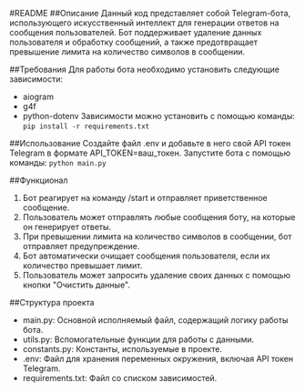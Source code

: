 #README
##Описание
Данный код представляет собой Telegram-бота, использующего искусственный интеллект для генерации ответов на сообщения пользователей. Бот поддерживает удаление данных пользователя и обработку сообщений, а также предотвращает превышение лимита на количество символов в сообщении.

##Требования
Для работы бота необходимо установить следующие зависимости:
* aiogram
* g4f
* python-dotenv
Зависимости можно установить с помощью команды:
`pip install -r requirements.txt`

##Использование
Создайте файл .env и добавьте в него свой API токен Telegram в формате API_TOKEN=ваш_токен.
Запустите бота с помощью команды:
`python main.py`

##Функционал
1. Бот реагирует на команду /start и отправляет приветственное сообщение.
2. Пользователь может отправлять любые сообщения боту, на которые он генерирует ответы.
3. При превышении лимита на количество символов в сообщении, бот отправляет предупреждение.
4. Бот автоматически очищает сообщения пользователя, если их количество превышает лимит.
5. Пользователь может запросить удаление своих данных с помощью кнопки "Очистить данные".

##Структура проекта
* main.py: Основной исполняемый файл, содержащий логику работы бота.
* utils.py: Вспомогательные функции для работы с данными.
* constants.py: Константы, используемые в проекте.
* .env: Файл для хранения переменных окружения, включая API токен Telegram.
* requirements.txt: Файл со списком зависимостей.